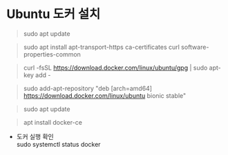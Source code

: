 # Ubuntu 도커 설치

> sudo apt update

> sudo apt install apt-transport-https ca-certificates curl software-properties-common

> curl -fsSL https://download.docker.com/linux/ubuntu/gpg | sudo apt-key add -

> sudo add-apt-repository "deb [arch=amd64] https://download.docker.com/linux/ubuntu bionic stable"

> sudo apt update

> apt install docker-ce

- 도커 실행 확인  
  sudo systemctl status docker
